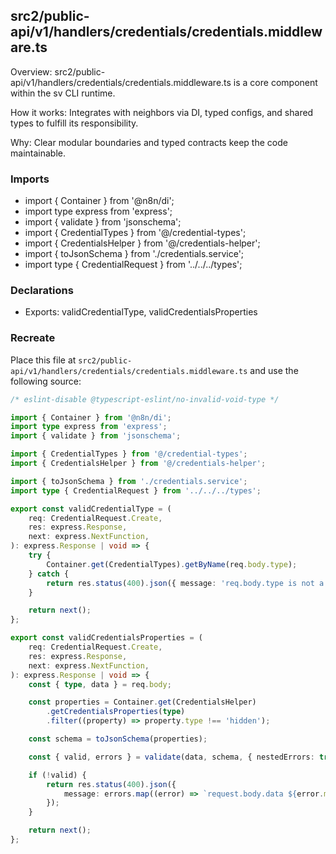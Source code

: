 ## src2/public-api/v1/handlers/credentials/credentials.middleware.ts

Overview: src2/public-api/v1/handlers/credentials/credentials.middleware.ts is a core component within the sv CLI runtime.

How it works: Integrates with neighbors via DI, typed configs, and shared types to fulfill its responsibility.

Why: Clear modular boundaries and typed contracts keep the code maintainable.

### Imports

- import { Container } from '@n8n/di';
- import type express from 'express';
- import { validate } from 'jsonschema';
- import { CredentialTypes } from '@/credential-types';
- import { CredentialsHelper } from '@/credentials-helper';
- import { toJsonSchema } from './credentials.service';
- import type { CredentialRequest } from '../../../types';

### Declarations

- Exports: validCredentialType, validCredentialsProperties

### Recreate

Place this file at `src2/public-api/v1/handlers/credentials/credentials.middleware.ts` and use the following source:

```ts
/* eslint-disable @typescript-eslint/no-invalid-void-type */

import { Container } from '@n8n/di';
import type express from 'express';
import { validate } from 'jsonschema';

import { CredentialTypes } from '@/credential-types';
import { CredentialsHelper } from '@/credentials-helper';

import { toJsonSchema } from './credentials.service';
import type { CredentialRequest } from '../../../types';

export const validCredentialType = (
	req: CredentialRequest.Create,
	res: express.Response,
	next: express.NextFunction,
): express.Response | void => {
	try {
		Container.get(CredentialTypes).getByName(req.body.type);
	} catch {
		return res.status(400).json({ message: 'req.body.type is not a known type' });
	}

	return next();
};

export const validCredentialsProperties = (
	req: CredentialRequest.Create,
	res: express.Response,
	next: express.NextFunction,
): express.Response | void => {
	const { type, data } = req.body;

	const properties = Container.get(CredentialsHelper)
		.getCredentialsProperties(type)
		.filter((property) => property.type !== 'hidden');

	const schema = toJsonSchema(properties);

	const { valid, errors } = validate(data, schema, { nestedErrors: true });

	if (!valid) {
		return res.status(400).json({
			message: errors.map((error) => `request.body.data ${error.message}`).join(','),
		});
	}

	return next();
};

```
